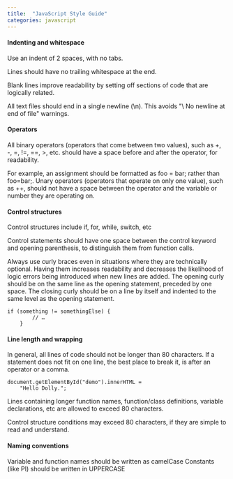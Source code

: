 ```yaml
---
title:  "JavaScript Style Guide"
categories: javascript
---
```


#### Indenting and whitespace
Use an indent of 2 spaces, with no tabs.

Lines should have no trailing whitespace at the end.

Blank lines improve readability by setting off sections of code that are logically related.

All text files should end in a single newline (\n). This avoids "\ No newline at end of file" warnings.

#### Operators
All binary operators (operators that come between two values), such as +, -, =, !=, ==, >, etc. should have a space before and after the operator, for readability. 

For example, an assignment should be formatted as foo = bar; rather than foo=bar;. Unary operators (operators that operate on only one value), such as ++, should not have a space between the operator and the variable or number they are operating on.

#### Control structures
Control structures include if, for, while, switch, etc

Control statements should have one space between the control keyword and opening parenthesis, to distinguish them from function calls.

Always use curly braces even in situations where they are technically optional. Having them increases readability and decreases the likelihood of logic errors being introduced when new lines are added. The opening curly should be on the same line as the opening statement, preceded by one space. The closing curly should be on a line by itself and indented to the same level as the opening statement.

```
if (something != somethingElse) {
		// …
	}
```

#### Line length and wrapping
In general, all lines of code should not be longer than 80 characters. If a statement does not fit on one line, the best place to break it, is after an operator or a comma.

```
document.getElementById("demo").innerHTML =
    "Hello Dolly."; 
```

Lines containing longer function names, function/class definitions, variable declarations, etc are allowed to exceed 80 characters.

Control structure conditions may exceed 80 characters, if they are simple to read and understand.

#### Naming conventions

Variable and function names should be written as camelCase
Constants (like PI) should be written in UPPERCASE

